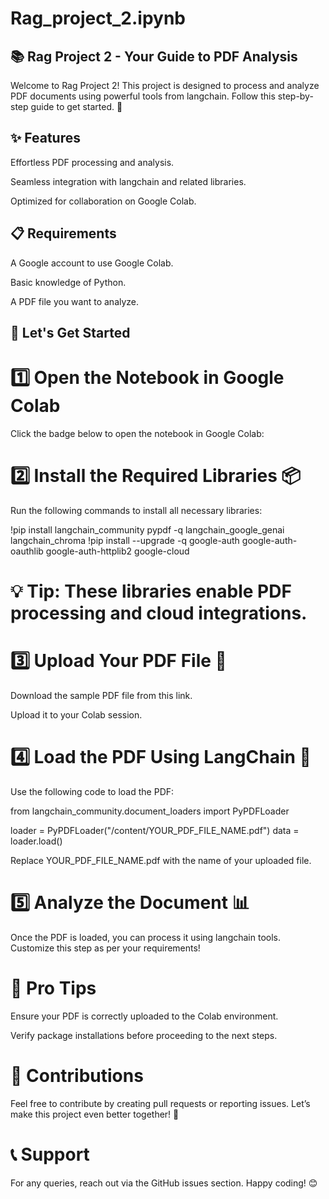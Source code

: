 # Rag_project_2.ipynb
## 📚 Rag Project 2 - Your Guide to PDF Analysis

Welcome to Rag Project 2! This project is designed to process and analyze PDF documents using powerful tools from langchain. Follow this step-by-step guide to get started. 🌟

## ✨ Features

 Effortless PDF processing and analysis.

 Seamless integration with langchain and related libraries.

 Optimized for collaboration on Google Colab.

## 📋 Requirements

A Google account to use Google Colab.

Basic knowledge of Python.

A PDF file you want to analyze.

## 🚀 Let's Get Started

# 1️⃣ Open the Notebook in Google Colab

Click the badge below to open the notebook in Google Colab:

# 2️⃣ Install the Required Libraries 📦

Run the following commands to install all necessary libraries:

!pip install langchain_community pypdf -q langchain_google_genai langchain_chroma
!pip install --upgrade -q google-auth google-auth-oauthlib google-auth-httplib2 google-cloud

# 💡 Tip: These libraries enable PDF processing and cloud integrations.

# 3️⃣ Upload Your PDF File 📄

Download the sample PDF file from this link.

Upload it to your Colab session.

# 4️⃣ Load the PDF Using LangChain 🤖

Use the following code to load the PDF:

from langchain_community.document_loaders import PyPDFLoader

loader = PyPDFLoader("/content/YOUR_PDF_FILE_NAME.pdf")
data = loader.load()

Replace YOUR_PDF_FILE_NAME.pdf with the name of your uploaded file.

# 5️⃣ Analyze the Document 📊

Once the PDF is loaded, you can process it using langchain tools. Customize this step as per your requirements!

# 🎯 Pro Tips

Ensure your PDF is correctly uploaded to the Colab environment.

Verify package installations before proceeding to the next steps.

# 🤝 Contributions

Feel free to contribute by creating pull requests or reporting issues. Let’s make this project even better together! 💪

# 📞 Support

For any queries, reach out via the GitHub issues section. Happy coding! 😊

